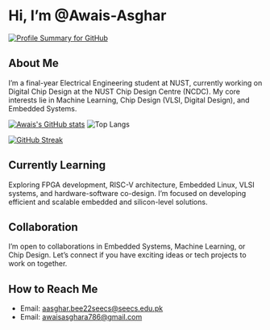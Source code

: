 # Hi, I’m @Awais-Asghar
[![Profile Summary for GitHub](https://img.shields.io/badge/Profile%20Summary-Click%20Here-orange?style=flat-square)](https://profile-summary-for-github.com/user/Awais-Asghar)

## About Me
I’m a final-year Electrical Engineering student at NUST, currently working on Digital Chip Design at the NUST Chip Design Centre (NCDC). My core interests lie in Machine Learning, Chip Design (VLSI, Digital Design), and Embedded Systems.

[![Awais's GitHub stats](https://github-readme-stats.vercel.app/api?username=Awais-Asghar&show_icons=true&hide=contribs&rank_icon=github&theme=dark)](https://github.com/Awais-Asghar) ![Top Langs](https://github-readme-stats.vercel.app/api/top-langs/?username=Awais-Asghar&hide_progress=true&theme=dark)

[![GitHub Streak](https://streak-stats.demolab.com?user=Awais-Asghar&theme=dark)](https://git.io/streak-stats)

## Currently Learning
Exploring FPGA development, RISC-V architecture, Embedded Linux, VLSI systems, and hardware-software co-design. I’m focused on developing efficient and scalable embedded and silicon-level solutions.

## Collaboration
I’m open to collaborations in Embedded Systems, Machine Learning, or Chip Design. Let’s connect if you have exciting ideas or tech projects to work on together.

## How to Reach Me
- Email: aasghar.bee22seecs@seecs.edu.pk
- Email: awaisasghara786@gmail.com 
